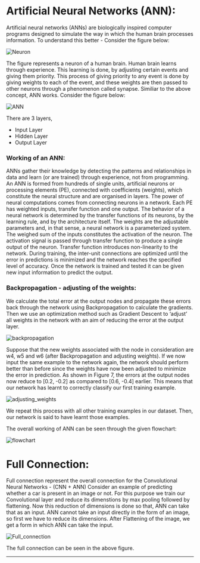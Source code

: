 # Artificial Neural Networks (ANN):

Artificial neural networks (ANNs) are biologically inspired computer programs designed to simulate the way in which the human brain processes information.
To understand this better -
Consider the figure below:

![Neuron](https://upload.wikimedia.org/wikipedia/commons/8/86/1206_The_Neuron.jpg)

The figure represents a neuron of a human brain. Human brain learns through experience. This learning is done, by adjusting certain events and giving them priority.
This process of giving priority to any event is done by giving weights to each of the event, and these weights are then passed to other neurons through a phenomenon called
synapse.
Similiar to the above concept, ANN works. 
Consider the figure below:

![ANN](https://groupfuturista.com/blog/wp-content/uploads/2019/03/Artificial-Neural-Networks-Man-vs-Machine-735x400.jpeg)

There are 3 layers, 
* Input Layer
* Hidden Layer
* Output Layer

### Working of an ANN:
ANNs gather their knowledge by detecting the patterns and relationships in data and learn (or are trained) through experience, not from programming. An ANN is formed from
hundreds of single units, artificial neurons or processing elements (PE), connected with coefficients (weights), which constitute the neural structure and are organised in 
layers. The power of neural computations comes from connecting neurons in a network. Each PE has weighted inputs, transfer function and one output. The behavior of a neural 
network is determined by the transfer functions of its neurons, by the learning rule, and by the architecture itself. The weights are the adjustable parameters and, in that 
sense, a neural network is a parameterized system. The weighed sum of the inputs constitutes the activation of the neuron. The activation signal is passed through transfer 
function to produce a single output of the neuron. Transfer function introduces non-linearity to the network. During training, the inter-unit connections are optimized until 
the error in predictions is minimized and the network reaches the specified level of accuracy. Once the network is trained and tested it can be given new input information to 
predict the output.

### Backpropagation - adjusting of the weights:
We calculate the total error at the output nodes and propagate these errors back through the network using Backpropagation to calculate the gradients. Then we use an 
optimization method such as Gradient Descent to ‘adjust’ all weights in the network with an aim of reducing the error at the output layer.

![backpropagation](https://ujwlkarn.files.wordpress.com/2016/08/screen-shot-2016-08-09-at-11-53-06-pm.png?w=748)

Suppose that the new weights associated with the node in consideration are w4, w5 and w6 (after Backpropagation and adjusting weights).
If we now input the same example to the network again, the network should perform better than before since the weights have now been adjusted to minimize the error in 
prediction. As shown in Figure 7, the errors at the output nodes now reduce to [0.2, -0.2] as compared to [0.6, -0.4] earlier. This means that our network has learnt to 
correctly classify our first training example.

![adjusting_weights](https://ujwlkarn.files.wordpress.com/2016/08/screen-shot-2016-08-09-at-11-53-15-pm.png?w=748)

We repeat this process with all other training examples in our dataset. Then, our network is said to have learnt those examples.

The overall working of ANN can be seen through the given flowchart:

![flowchart](https://miro.medium.com/max/1168/0*ZJtto33Yo-gc4xPa.png)


# Full Connection:
Full connection represent the overall connection for the Convolutional Neural Networks - (CNN + ANN) 
Consider an example of predicting whether a car is present in an image or not. For this purpose we train our Convolutional layer and reduce its dimenstions by max pooling
followed by flattening. Now this reduction of dimensions is done so that, ANN can take that as an input.
ANN cannot take an input directly in the form of an image, so first we have to reduce its dimensions. 
After Flattening of the image, we get a form in which ANN can take the input.

![Full_connection](https://1d-cnn.hostforjusteasy.fun/img/794152cb48c9bc9774e72bf7c0d6366c.png)

The full connection can be seen in the above figure.

---
